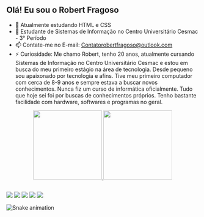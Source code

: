 ## Olá! Eu sou o Robert Fragoso

- 🔭 Atualmente estudando HTML e CSS
- 🌱 Estudante de Sistemas de Informação no Centro Universitário Cesmac - 3° Período
- 📫 Contate-me no E-mail: Contatorobertfragoso@outlook.com
- ⚡ Curiosidade: Me chamo Robert, tenho 20 anos, atualmente cursando Sistemas de Informação no Centro Universitário Cesmac e estou em busca do meu primeiro estágio na área de tecnologia. Desde pequeno sou apaixonado por tecnologia e afins. Tive meu primeiro computador com cerca de 8-9 anos e sempre estava a buscar novos conhecimentos. Nunca fiz um curso de informática oficialmente. Tudo que hoje sei foi por buscas de conhecimentos próprios. Tenho bastante facilidade com hardware, softwares e programas no geral.

<div>
<div align="center">
  <a href="https://github.com/robertfragoso">
  <img height="180em" src="https://github-readme-stats.vercel.app/api?username=robertfragoso&show_icons=true&theme=dark&include_all_commits=true&count_private=true"/>
  <img height="180em" src="https://github-readme-stats.vercel.app/api/top-langs/?username=robertfragoso&layout=compact&langs_count=7&theme=dark"/>
</div>
  
  ##
  
<div>
  <a href="https://instagram.com/eurobertfragoso" target="_blank"><img src="https://img.shields.io/badge/-Instagram-%23E4405F?style=for-the-badge&logo=instagram&logoColor=white" target="_blank"></a>
  <a href="https://www.twitter.com/eurobertfragoso" target="_blank"><img src="https://img.shields.io/badge/Twitter-1DA1F2?style=for-the-badge&logo=twitter&logoColor=white" target="_blank"></a>
 	<a href="https://www.twitch.tv/fragnynt" target="_blank"><img src="https://img.shields.io/badge/Twitch-9146FF?style=for-the-badge&logo=twitch&logoColor=white" target="_blank"></a>
  <a href = "mailto:contatorobertfragoso@outlook.com"><img src="https://img.shields.io/badge/Microsoft_Outlook-0078D4?style=for-the-badge&logo=microsoft-outlook&logoColor=white" target="_blank"></a>
  <a href="https://www.linkedin.com/in/robert-fragoso-347ba9231/" target="_blank"><img src="https://img.shields.io/badge/-LinkedIn-%230077B5?style=for-the-badge&logo=linkedin&logoColor=white" target="_blank"></a> 
</div>
    
  ![Snake animation](https://github.com/robertfragoso/robertfragoso/blob/output/github-contribution-grid-snake.svg)
